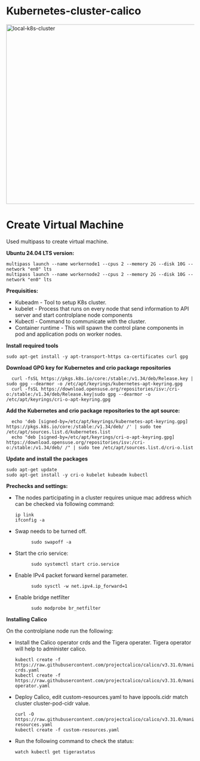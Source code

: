 # Kubernetes-cluster-calico

<img width="761" height="481" alt="local-k8s-cluster" src="https://github.com/user-attachments/assets/9e9a1d44-2be6-4ba6-a518-bd73f4f3a3de" />

# Create Virtual Machine

Used multipass to create virtual machine.

**Ubuntu 24.04 LTS version:**
  ```
  multipass launch --name workernode1 --cpus 2 --memory 2G --disk 10G --network "en0" lts
  multipass launch --name workernode2 --cpus 2 --memory 2G --disk 10G --network "en0" lts
  ```
**Prequisities:**
* Kubeadm - Tool to setup K8s cluster.
* kubelet - Process that runs on every node that send information to API server and start controlplane node components
* Kubectl - Command to communicate with the cluster.
* Container runtime - This will spawn the control plane components in pod and application pods on worker nodes.


**Install required tools**
  ```
  sudo apt-get install -y apt-transport-https ca-certificates curl gpg
  ```
**Download GPG key for Kubernetes and crio package repositories**
  ```
    curl -fsSL https://pkgs.k8s.io/core:/stable:/v1.34/deb/Release.key | sudo gpg --dearmor -o /etc/apt/keyrings/kubernetes-apt-keyring.gpg
    curl -fsSL https://download.opensuse.org/repositories/isv:/cri-o:/stable:/v1.34/deb/Release.key|sudo gpg --dearmor -o /etc/apt/keyrings/cri-o-apt-keyring.gpg
  ```
**Add the Kubernetes and crio package repositories to the apt source:**
  ```
    echo 'deb [signed-by=/etc/apt/keyrings/kubernetes-apt-keyring.gpg] https://pkgs.k8s.io/core:/stable:/v1.34/deb/ /' | sudo tee /etc/apt/sources.list.d/kubernetes.list
    echo "deb [signed-by=/etc/apt/keyrings/cri-o-apt-keyring.gpg] https://download.opensuse.org/repositories/isv:/cri-o:/stable:/v1.34/deb/ /" | sudo tee /etc/apt/sources.list.d/cri-o.list
  ```
**Update and install the packages**
  ```  
  sudo apt-get update
  sudo apt-get install -y cri-o kubelet kubeadm kubectl
  ```


**Prechecks and settings:**
* The nodes participating in a cluster requires unique mac address which can be checked via following command:
  ```
  ip link
  ifconfig -a
  ```
* Swap needs to be turned off.
  ```
		sudo swapoff -a
  ```
* Start the crio service:
  ```
		sudo systemctl start crio.service
  ```
* Enable IPv4 packet forward kernel parameter.
  ```
		sudo sysctl -w net.ipv4.ip_forward=1
  ```
* Enable bridge netfilter
  ```
		sudo modprobe br_netfilter
  ```

**Installing Calico**

On the controlplane node run the following:

* Install the Calico operator crds and the Tigera operater. Tigera operator will help to administer calico.
  ```
  kubectl create -f https://raw.githubusercontent.com/projectcalico/calico/v3.31.0/manifests/operator-crds.yaml
  kubectl create -f https://raw.githubusercontent.com/projectcalico/calico/v3.31.0/manifests/tigera-operator.yaml
  ```
* Deploy Calico, edit custom-resources.yaml to have ippools.cidr match cluster cluster-pod-cidr value.
  ```
  curl -O https://raw.githubusercontent.com/projectcalico/calico/v3.31.0/manifests/custom-resources.yaml
  kubectl create -f custom-resources.yaml
  ```
* Run the following command to check the status:
  ```
  watch kubectl get tigerastatus
  ```


